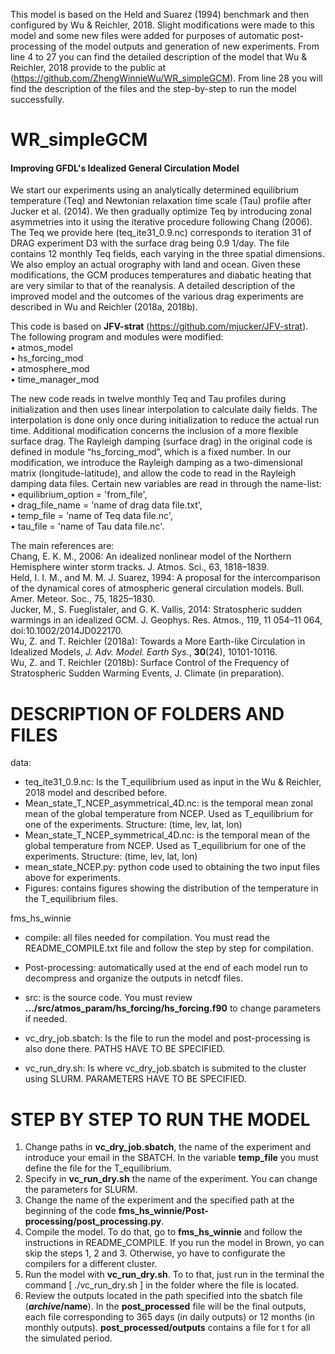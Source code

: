 This model is based on the Held and Suarez (1994) benchmark and then configured by Wu & Reichler, 2018. Slight modifications were made to this model and some new files were added for purposes of automatic post-processing of the model outputs and generation of new experiments. From line 4 to 27 you can find the detailed description of the model that Wu & Reichler, 2018 provide to the public at (https://github.com/ZhengWinnieWu/WR_simpleGCM). From line 28 you will find the description of the files and the step-by-step to run the model successfully. 


# WR_simpleGCM
#### Improving GFDL's Idealized General Circulation Model

We start our experiments using an analytically determined equilibrium temperature (Teq) and Newtonian relaxation time scale (Tau) profile after Jucker et al. (2014). We then gradually optimize Teq by introducing zonal asymmetries into it using the iterative procedure following Chang (2006). The Teq we provide here (teq_ite31_0.9.nc) corresponds to iteration 31 of DRAG experiment D3 with the surface drag being 0.9 1/day. The file contains 12 monthly Teq fields, each varying in the three spatial dimensions. We also employ an actual orography with land and ocean. Given these modifications, the GCM produces temperatures and diabatic heating that are very similar to that of the reanalysis. A detailed description of the improved model and the outcomes of the various drag experiments are described in Wu and Reichler (2018a, 2018b). 

This code is based on **JFV-strat** (https://github.com/mjucker/JFV-strat). The following program and modules were modified:<br />
•	atmos_model<br />
•	hs_forcing_mod<br />
•	atmosphere_mod<br />
•	time_manager_mod	

The new code reads in twelve monthly Teq and Tau profiles during initialization and then uses linear interpolation to calculate daily fields. The interpolation is done only once during initialization to reduce the actual run time. Additional modification concerns the inclusion of a more flexible surface drag. The Rayleigh damping (surface drag) in the original code is defined in module “hs_forcing_mod”, which is a fixed number. In our modification, we introduce the Rayleigh damping as a two-dimensional matrix (longitude-latitude), and allow the code to read in the Rayleigh damping data files. Certain new variables are read in through the name-list: <br />
•	equilibrium_option = 'from_file', <br />
•	drag_file_name = 'name of drag data file.txt', <br />
•	temp_file = 'name of Teq data file.nc', <br />
•	tau_file = 'name of Tau data file.nc'. <br />

The main references are:<br />
Chang, E. K. M., 2006: An idealized nonlinear model of the Northern Hemisphere winter storm tracks. J. Atmos. Sci., 63, 1818–1839.<br />
Held, I. I. M., and M. M. J. Suarez, 1994: A proposal for the intercomparison of the dynamical cores of atmospheric general circulation models. Bull. Amer. Meteor. Soc., 75, 1825–1830.<br />
Jucker, M., S. Fueglistaler, and G. K. Vallis, 2014: Stratospheric sudden warmings in an idealized GCM. J. Geophys. Res. Atmos., 119, 11 054–11 064, doi:10.1002/2014JD022170.<br />
Wu, Z. and T. Reichler (2018a): Towards a More Earth-like Circulation in Idealized Models, *J. Adv. Model. Earth Sys.*, **30**(24), 10101-10116. <br />
Wu, Z. and T. Reichler (2018b): Surface Control of the Frequency of Stratospheric Sudden Warming Events, J. Climate (in preparation).


# DESCRIPTION OF FOLDERS AND FILES 
data: 
- teq_ite31_0.9.nc: Is the T_equilibrium used as input in the Wu & Reichler, 2018 model and described before.
- Mean_state_T_NCEP_asymmetrical_4D.nc: is the temporal mean zonal mean of the global temperature from NCEP. Used as T_equilibrium for one of the experiments. Structure: (time, lev, lat, lon)
- Mean_state_T_NCEP_symmetrical_4D.nc: is the temporal mean of the global temperature from NCEP. Used as T_equilibrium for one of the experiments. Structure: (time, lev, lat, lon)
- mean_state_NCEP.py: python code used to obtaining the two input files above for experiments.
- Figures: contains figures showing the distribution of the temperature in the T_equilibrium files.


fms_hs_winnie
- compile: all files needed for compilation. You must read the README_COMPILE.txt file and follow the step by step for compilation.
- Post-processing: automatically used at the end of each model run to decompress and organize the outputs in netcdf files. 
- src: is the source code. You must review **.../src/atmos_param/hs_forcing/hs_forcing.f90** to change parameters if needed.  


- vc_dry_job.sbatch: Is the file to run the model and post-processing is also done there. PATHS HAVE TO BE SPECIFIED. 
- vc_run_dry.sh: Is where vc_dry_job.sbatch is submited to the cluster using SLURM. PARAMETERS HAVE TO BE SPECIFIED. 


# STEP BY STEP TO RUN THE MODEL 
1. Change paths in **vc_dry_job.sbatch**, the name of the experiment and introduce your email in the SBATCH. In the variable **temp_file** you must define the file for the T_equilibrium.
2. Specify in **vc_run_dry.sh** the name of the experiment. You can change the parameters for SLURM.
3. Change the name of the experiment and the specified path at the beginning of the code **fms_hs_winnie/Post-processing/post_processing.py**.
4. Compile the model. To do that, go to **fms_hs_winnie** and follow the instructions in README_COMPILE. If you run the model in Brown, yo can skip the steps 1, 2 and 3. Otherwise, yo have to configurate the compilers for a different cluster. 
5. Run the model with **vc_run_dry.sh**. To to that, just run in the terminal the command [ ./vc_run_dry.sh ] in the folder where the file is located. 
6. Review the outputs located in the path specified into the sbatch file (**$archive/$name**). In the **post_processed** file will be the final outputs, each file corresponding to 365 days (in daily outputs) or 12 months (in monthly outputs). **post_processed/outputs** contains a file for t for all the simulated period. 
